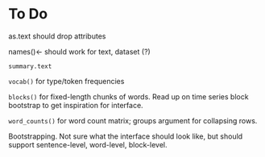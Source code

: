 To Do
=====

as.text should drop attributes

names()<- should work for text, dataset (?)

`summary.text`

`vocab()` for type/token frequencies

`blocks()` for fixed-length chunks of words. Read up on time series block
bootstrap to get inspiration for interface.

`word_counts()` for word count matrix; groups argument for collapsing rows.

Bootstrapping. Not sure what the interface should look like, but should
support sentence-level, word-level, block-level.

